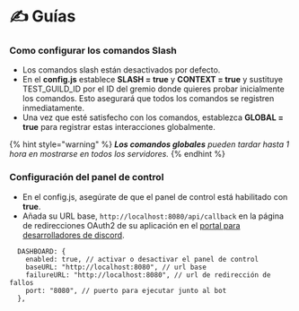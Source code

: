 # ✍ Guías

### Como configurar los comandos Slash

- Los comandos slash están desactivados por defecto.
- En el **config.js** establece **SLASH = true** y **CONTEXT = true** y sustituye TEST_GUILD_ID por el ID del gremio donde quieres probar inicialmente los comandos. Esto asegurará que todos los comandos se registren inmediatamente.
- Una vez que esté satisfecho con los comandos, establezca **GLOBAL = true** para registrar estas interacciones globalmente.

{% hint style="warning" %}
_**Los comandos globales** pueden tardar hasta 1 hora en mostrarse en todos los servidores._
{% endhint %}

### Configuración del panel de control

- En el config.js, asegúrate de que el panel de control está habilitado con **true**.
- Añada su URL base, `http://localhost:8080/api/callback` en la página de redirecciones OAuth2 de su aplicación en el [portal para desarrolladores de discord](https://discord.com/developers/applications).

```
  DASHBOARD: {
    enabled: true, // activar o desactivar el panel de control
    baseURL: "http://localhost:8080", // url base
    failureURL: "http://localhost:8080", // url de redirección de fallos
    port: "8080", // puerto para ejecutar junto al bot
  },
```
